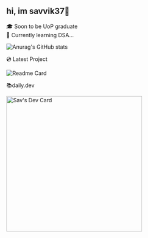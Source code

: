 ## hi, im savvik37👋
  🎓 Soon to be UoP graduate\
  🔭 Currently learning DSA...
  
![Anurag's GitHub stats](https://github-readme-stats.vercel.app/api?username=savvik37&show_icons=true&theme=yeblu)

  💿 Latest Project
  
![Readme Card](https://github-readme-stats.vercel.app/api/pin/?username=savvik37&repo=color-picker-react&show_icons=true&theme=yeblu)

  📚daily.dev
  
<a href="https://app.daily.dev/rinse3000"><img src="https://api.daily.dev/devcards/v2/TeVyZzJ2Uq27MImrQp4Wt.png?type=default&r=20x" width="356" alt="Sav's Dev Card"/></a>

<!--
**savvik37/savvik37** is a ✨ _special_ ✨ repository because its `README.md` (this file) appears on your GitHub profile.

Here are some ideas to get you started:

- 🔭 I’m currently working on ...
- 🌱 I’m currently learning ...
- 👯 I’m looking to collaborate on ...
- 🤔 I’m looking for help with ...
- 💬 Ask me about ...
- 📫 How to reach me: ...
- 😄 Pronouns: ...
- ⚡ Fun fact: ...
-->

